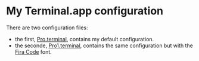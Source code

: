 # My Terminal.app configuration

There are two configuration files:
- the first, [Pro.terminal](Pro.terminal), contains my default configuration.
- the seconde, [Pro1.terminal](Pro1.terminal), contains the same configuration but with the [Fira Code](https://github.com/tonsky/FiraCode) font.

